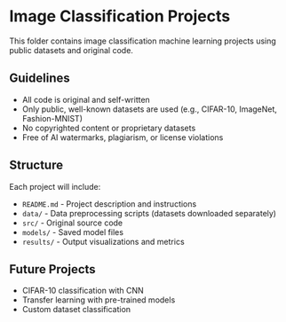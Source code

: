 # Image Classification Projects

This folder contains image classification machine learning projects using public datasets and original code.

## Guidelines
- All code is original and self-written
- Only public, well-known datasets are used (e.g., CIFAR-10, ImageNet, Fashion-MNIST)
- No copyrighted content or proprietary datasets
- Free of AI watermarks, plagiarism, or license violations

## Structure
Each project will include:
- `README.md` - Project description and instructions
- `data/` - Data preprocessing scripts (datasets downloaded separately)
- `src/` - Original source code
- `models/` - Saved model files
- `results/` - Output visualizations and metrics

## Future Projects
- CIFAR-10 classification with CNN
- Transfer learning with pre-trained models
- Custom dataset classification
